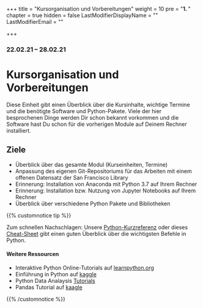 +++
title = "Kursorganisation und Vorbereitungen"
weight = 10
pre = "<b>1. </b>"
chapter = true
hidden = false
LastModifierDisplayName = ""
LastModifierEmail = ""

+++

### 22.02.21 – 28.02.21

# Kursorganisation und Vorbereitungen

Diese Einheit gibt einen Überblick über die Kursinhalte, wichtige Termine und die benötigte Software und Python-Pakete. Viele der hier besprochenen Dinge werden Dir schon bekannt vorkommen und die Software hast Du schon für die vorherigen Module auf Deinem Rechner installiert. 

## Ziele

- Überblick über das gesamte Modul (Kurseinheiten, Termine)
- Anpassung des eigenen Git-Repositoriums für das Arbeiten mit einem offenen Datensatz der San Francisco Library
- Erinnerung: Installation von Anaconda mit Python 3.7 auf Ihrem Rechner
- Erinnerung: Installation bzw. Nutzung von Jupyter Notebooks auf Ihrem Rechner
- Überblick über verschiedene Python Pakete und Bibliotheken


{{% customnotice tip %}}

Zum schnellen Nachschlagen: Unsere [Python-Kurzreferenz](https://github.com/foerstner-lab/Bits_and_pieces_for_the_carpentries_workshops/blob/master/short_references/Kurzreferenz_python.pdf) oder dieses [Cheat-Sheet](https://s3.amazonaws.com/assets.datacamp.com/blog_assets/PythonForDataScience.pdf) gibt einen guten Überblick über die wichtigsten Befehle in Python. 

#### Weitere Ressourcen

- Interaktive Python Online-Tutorials auf [learnpython.org](https://www.learnpython.org/en/)
- Einführung in Python auf [kaggle](https://www.kaggle.com/learn/python)
- Python Data Analaysis [Tutorials](https://www.featureranking.com/tutorials/python-tutorials/)
- Pandas Tutorial auf [kaagle](https://www.kaggle.com/learn/pandas)

{{% /customnotice %}}

